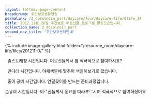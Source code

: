 ```yaml
--- 
layout: leftnav-page-content 
breadcrumb: 주간보호생활현장 
permalink: /2_dosolnoin_part/daycare/four/daycare-life/dlife_34
title: 2012_11월_28일_주간보호_어르신들_프로그램_활동모습입니다.
collection_name: 2_dosolnoin_part
second_nav_title: '주간보호센터안내' 
---
```

{% include image-gallery.html folder="/resource_room/daycare-life/files/201211-0/" %}

 
줄스트레칭 시간입니다. 어르신들께서 참 적극적으로 참여하시죠?
 


 
만다라 시간입니다. 야채색깔에 맞추어 색칠해보기로 했습니다.
 


 
종이 공예 시간입니다. 연필꽂이를 만드는 준비과정입니다.



손유희 시간입니다. 어르신들께서 동요를 따라부르시며 적극적으로 참여하셨어요